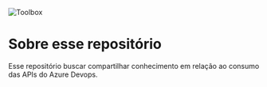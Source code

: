 ![Toolbox](img/toolbox-playground.png)

# Sobre esse repositório
Esse repositório buscar compartilhar conhecimento em relação ao consumo das APIs do Azure Devops.
